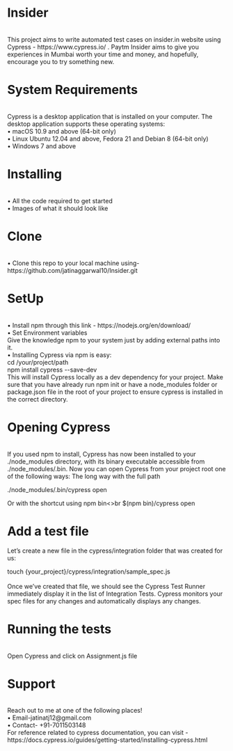 # Insider
<br>
This project aims to write automated test cases on insider.in website using Cypress - https://www.cypress.io/ . Paytm Insider aims to give you experiences in Mumbai worth your time and money, and hopefully, encourage you to try something new.  

# System Requirements 
<br>
Cypress is a desktop application that is installed on your computer. The desktop application supports these operating systems:<br>
•	macOS 10.9 and above (64-bit only)<br>
•	Linux Ubuntu 12.04 and above, Fedora 21 and Debian 8 (64-bit only)<br>
•	Windows 7 and above
<br>

# Installing
<br>
•	All the code required to get started<br>
•	Images of what it should look like<br>

  # Clone
  <br>
  •	Clone this repo to your local machine using- https://github.com/jatinaggarwal10/Insider.git <br>
  
  # SetUp
  <br>
  •	Install npm through this link - https://nodejs.org/en/download/ <br>
  •	Set Environment variables <br>
     Give the knowledge npm to your system  just by adding external paths into it.<br>
   •	Installing Cypress via npm is easy:<br>
   cd /your/project/path<br>
   npm install cypress --save-dev<br>
   This will install Cypress locally as a dev dependency for your project.
Make sure that you have already run npm init or have a node_modules folder or package.json file in the root of your project to ensure cypress is installed in the correct directory.<br>

# Opening Cypress
<br>
If you used npm to install, Cypress has now been installed to your ./node_modules directory, with its binary executable accessible from ./node_modules/.bin.
Now you can open Cypress from your project root one of the following ways:
The long way with the full path
<br>

./node_modules/.bin/cypress open<br>

Or with the shortcut using npm bin<>br
$(npm bin)/cypress open<br>

# Add a test file<br>
Let’s create a new file in the cypress/integration folder that was created for us:

touch {your_project}/cypress/integration/sample_spec.js<br>
<br>
Once we’ve created that file, we should see the Cypress Test Runner immediately display it in the list of Integration Tests. Cypress monitors your spec files for any changes and automatically displays any changes.<br>

# Running the tests
<br>
Open Cypress and click on Assignment.js  file

# Support
<br>
Reach out to me at one of the following places!<br>
•	Email-jatinatj12@gmail.com<br>
•	Contact- +91-7011503148 <br>
	For reference related to cypress documentation, you can visit - https://docs.cypress.io/guides/getting-started/installing-cypress.html



